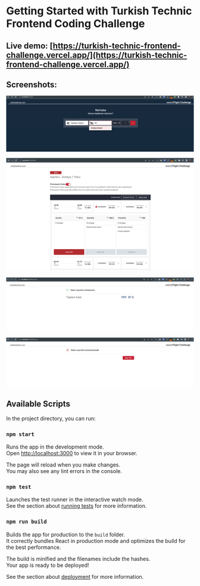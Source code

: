 # Getting Started with Turkish Technic Frontend Coding Challenge

## Live demo: [https://turkish-technic-frontend-challenge.vercel.app/](https://turkish-technic-frontend-challenge.vercel.app/)


## Screenshots: 
![Preview](https://raw.githubusercontent.com/mehmetyilmaz001/turkish-technic-frontend-challenge/main/.github/1.png)

![Preview](https://raw.githubusercontent.com/mehmetyilmaz001/turkish-technic-frontend-challenge/main/.github/2.png)

![Preview](https://raw.githubusercontent.com/mehmetyilmaz001/turkish-technic-frontend-challenge/main/.github/3.png)

![Preview](https://raw.githubusercontent.com/mehmetyilmaz001/turkish-technic-frontend-challenge/main/.github/4.png)


## Available Scripts

In the project directory, you can run:

### `npm start`

Runs the app in the development mode.\
Open [http://localhost:3000](http://localhost:3000) to view it in your browser.

The page will reload when you make changes.\
You may also see any lint errors in the console.

### `npm test`

Launches the test runner in the interactive watch mode.\
See the section about [running tests](https://facebook.github.io/create-react-app/docs/running-tests) for more information.

### `npm run build`

Builds the app for production to the `build` folder.\
It correctly bundles React in production mode and optimizes the build for the best performance.

The build is minified and the filenames include the hashes.\
Your app is ready to be deployed!

See the section about [deployment](https://facebook.github.io/create-react-app/docs/deployment) for more information.


